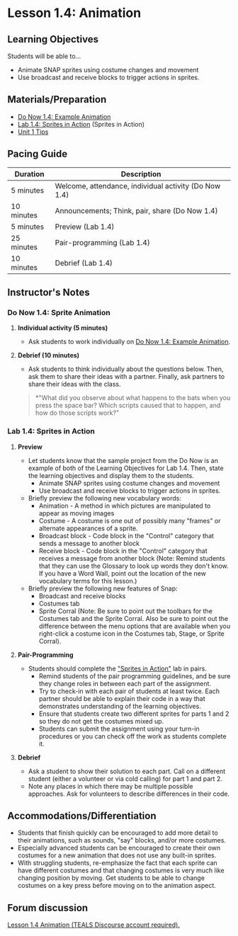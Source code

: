 <!--- REVISED -->
# Lesson 1.4: Animation

## Learning Objectives

Students will be able to...

-   Animate SNAP sprites using costume changes and movement
-   Use broadcast and receive blocks to trigger actions in sprites.  

## Materials/Preparation

-   [Do Now 1.4: Example Animation](do_now_14.md)  
-   [Lab 1.4: Sprites in Action](lab_14.md) (Sprites in Action) 
-   [Unit 1 Tips](unit_1_tips.md)

## Pacing Guide

| Duration   | Description                                   |
| ---------- | --------------------------------------------- |
| 5 minutes  | Welcome, attendance, individual activity (Do Now 1.4)|
| 10 minutes | Announcements; Think, pair, share (Do Now 1.4)  |
| 5 minutes | Preview (Lab 1.4) |
| 25 minutes | Pair-programming (Lab 1.4) |
| 10 minutes | Debrief (Lab 1.4)  |

## Instructor's Notes

### Do Now 1.4: Sprite Animation ###

1.  **Individual activity (5 minutes)** 
    - Ask students to work individually on [Do Now 1.4: Example Animation](do_now_14.md). 

2.  **Debrief (10 minutes)** 
    - Ask students to think individually about the questions below. Then, ask them to share their ideas with a partner. Finally, ask partners to share their ideas with the class. 
    >*"What did you observe about what happens to the bats when you press the space bar? Which scripts caused that to happen, and how do those scripts work?"
    

### Lab 1.4: Sprites in Action ###

1.  **Preview** 
    -  Let students know that the sample project from the Do Now is an example of both of the Learning Objectives for Lab 1.4. Then, state the learning objectives and display them to the students.
        -   Animate SNAP sprites using costume changes and movement
        -   Use broadcast and receive blocks to trigger actions in sprites. 
    -  Briefly preview the following new vocabulary words:
        - Animation - A method in which pictures are manipulated to appear as moving images
        - Costume - A costume is one out of possibly many "frames" or alternate appearances of a sprite.
        - Broadcast block - Code block in the "Control" category that sends a message to another block
        - Receive block - Code block in the "Control" category that receives a message from another block
        (Note: Remind students that they can use the Glossary to look up words they don't know. If you have a Word Wall, point out the location of the new vocabulary terms for this lesson.)
    - Briefly preview the following new features of Snap:
        - Broadcast and receive blocks
        - Costumes tab
        - Sprite Corral
        (Note: Be sure to point out the toolbars for the Costumes tab and the Sprite Corral. Also be sure to point out the difference between the menu options that are available when you right-click a costume icon in the Costumes tab, Stage, or Sprite Corral).       
    
2.  **Pair-Programming** 
    -   Students should complete the ["Sprites in Action"](lab_14.md) lab in pairs.
        -   Remind students of the pair programming guidelines, and be sure they change roles in between each part of the assignment.
        -   Try to check-in with each pair of students at least twice. Each partner should be able to explain their code in a way that demonstrates understanding of the learning objectives.
        -   Ensure that students create two different sprites for parts 1 and 2 so they do not get the costumes mixed up.
        -   Students can submit the assignment using your turn-in procedures or you can check off the work as students complete it.
        
3. **Debrief** 
    -   Ask a student to show their solution to each part. Call on a different student (either a volunteer or via cold calling) for part 1 and part 2.
    -   Note any places in which there may be multiple possible approaches. Ask for volunteers to describe differences in their code.

## Accommodations/Differentiation

-   Students that finish quickly can be encouraged to add more detail to their animations, such as sounds, "say" blocks, and/or more costumes.
-   Especially advanced students can be encouraged to create their own costumes for a new animation that does not use any built-in sprites.
-   With struggling students, re-emphasize the fact that each sprite can have different costumes and that changing costumes is very much like changing position by moving. Get students to be able to change costumes on a key press before moving on to the animation aspect.

## Forum discussion

<a href="http://forums.tealsk12.org/c/unit-1-snap-basics/lesson-1-4-animation" target="_blank">
Lesson 1.4 Animation (TEALS Discourse account required).</a>
